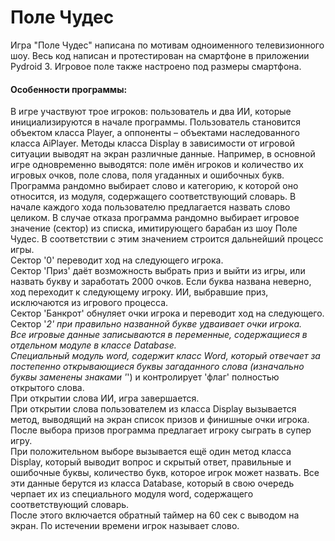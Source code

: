 <h1>Поле Чудес</h1>
Игра "Поле Чудес" написана по мотивам одноименного телевизионного шоу. Весь код написан и протестирован на смартфоне в приложении Pydroid 3. Игровое поле также настроено под размеры смартфона.

<h4>Особенности программы:</h4>

В игре участвуют трое игроков: пользователь и два ИИ, которые инициализируются в начале программы. Пользователь становится объектом класса Player, а оппоненты – объектами наследованного класса AiPlayer. 
Методы класса Display в зависимости от игровой ситуации выводят на экран различные данные. Например, в основной игре одновременно выводятся: поле имён игроков и количество их игровых очков, поле слова, поля угаданных и ошибочных букв.<br>
Программа рандомно выбирает слово и категорию, к которой оно относится, из модуля, содержащего соответствующий словарь. В начале каждого хода пользователю предлагается назвать слово целиком. В случае отказа программа рандомно выбирает игровое значение (сектор) из списка, имитирующего барабан из шоу Поле Чудес. В соответствии с этим значением строится дальнейший процесс игры.<br> 
Сектор '0' переводит ход на следующего игрока.<br>
Сектор 'Приз' даёт возможность выбрать приз и выйти из игры, или назвать букву и заработать 2000 очков. Если буква названа неверно, ход переходит к следующему игроку. ИИ, выбравшие приз, исключаются из игрового процесса.<br>
Сектор 'Банкрот' обнуляет очки игрока и переводит ход на следующего.<br>
Сектор '*2' при правильно названной букве удваивает очки игрока.<br>
Все игровые данные записываются в переменные, содержащиеся в отдельном модуле в классе Database.<br>
Специальный модуль word, содержит класс Word, который отвечает за постепенно открывающиеся буквы загаданного слова (изначально буквы заменены знаками '*') и контролирует 'флаг' полностью открытого слова.<br>
При открытии слова ИИ, игра завершается.<br>
При открытии слова пользователем из класса Display вызывается метод, выводящий на экран список призов и финишные очки игрока. После выбора призов программа предлагает игроку сыграть в супер игру. <br>
При положительном выборе вызывается ещё один метод класса Display, который выводит вопрос и скрытый ответ, правильные и ошибочные буквы, количество букв, которое игрок может назвать. Все эти данные берутся из класса Database, который в свою очередь черпает их из специального модуля word, содержащего соответствующий словарь.<br>
После этого включается обратный таймер на 60 сек с выводом на экран. По истечении времени игрок называет слово.
